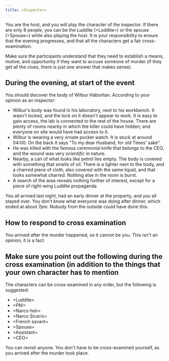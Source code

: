 ```yaml
---
title: =Inspector=
...
```




You are the host, and you will play the character of the inspector. If there are only 8 people, you can be the Luddite (=Luddite=) or the spouse (=Spouse=) while also playing the host.
It is your responsibility to ensure that the evening progresses, and that all the characters get a fair cross-examination.

Make sure the participants understand that they need to establish a means, motive, and opportunity if they want to accuse someone of murder (if they get all the clues, there is just one answer that makes sense).


## During the evening, at start of the event


You should discover the body of Wilbur Haborlian. According to your opinion as an inspector:

 - Wilbur's body was found in his laboratory, next to his workbench. It wasn't locked, and the lock on it doesn't appear to work. It is easy to gain access, the lab is connected to the rest of the house. There are plenty of rooms nearby in which the killer could have hidden; and everyone on site would have had access to it.
 - Wilbur is wearing a very ornate pocket watch. It is stuck at around 04:00. On the back it says "To my dear Husband, for old Times' sake".
 - He was killed with the famous ceremonial knife that belongs to the CEO, and the wound was very *scientific* in nature.
 - Nearby, a can of what looks like petrol lies empty. The body is covered with something that smells of oil. There is a lighter next to the body, and a charred piece of cloth, also covered with the same liquid, and that looks somewhat charred. Nothing else in the room is burnt.
 - A search of the area reveals nothing further of interest, except for a piece of right-wing Luddite propaganda

You all arrived last night, had an early dinner at the property, and you all stayed over. You don't know what everyone was doing after dinner, which ended at about 7pm. 
Nobody from the outside could have done this.


## How to respond to cross examination
You arrived after the murder happened, so it cannot be you. This isn't an opinion, it is a fact.


## Make sure you point out the following during the cross examination (in addition to the things that your own character has to mention

The characters can be cross-examined in any order, but the following is suggested:

 * =Luddite=
 * =PM=
 * =Narco heir=
 * =Narco Sicario=
 * =French savant=
 * =Spouse=
 * =Assistant=
 * =CEO=

You can revisit anyone.
You don't have to be cross-examined yourself, as you arrived after the murder took place.
